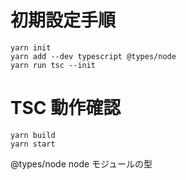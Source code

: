 # 初期設定手順

```
yarn init
yarn add --dev typescript @types/node
yarn run tsc --init
```

# TSC 動作確認

```
yarn build
yarn start
```

@types/node
node モジュールの型
